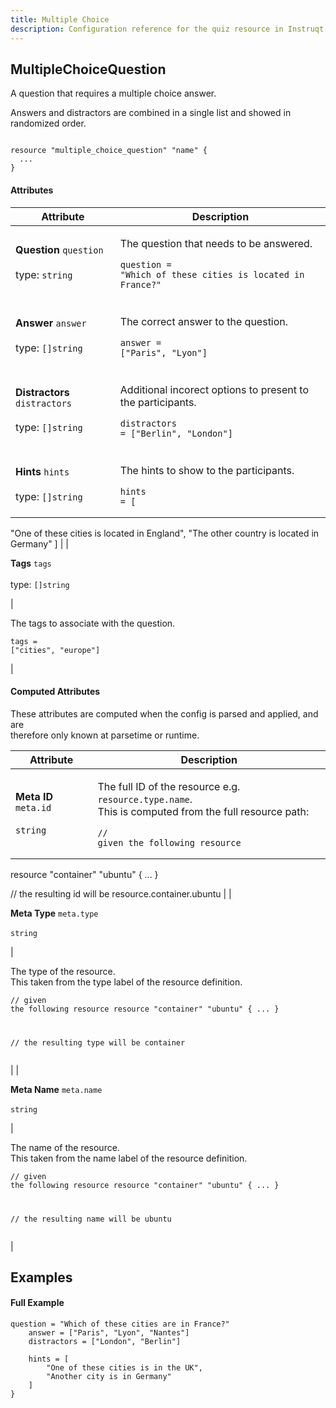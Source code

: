 ```yaml
---
title: Multiple Choice
description: Configuration reference for the quiz resource in Instruqt labs
---
```



## MultipleChoiceQuestion

A question that requires a multiple choice answer.

Answers and distractors are combined in a single list and showed in randomized order.

```hcl

resource "multiple_choice_question" "name" {
  ...
}

```

#### Attributes

| Attribute                                                                                           | Description                                                                                                                                                                                                        |
| --------------------------------------------------------------------------------------------------- | ------------------------------------------------------------------------------------------------------------------------------------------------------------------------------------------------------------------ |
| <p><strong>Question</strong> <code>question</code><br><br>type: <code>string</code><br></p>         | <p>The question that needs to be answered.</p><pre class="language-hcl"><code class="lang-hcl">question = "Which of these cities is located in France?"
</code></pre>                                              |
| <p><strong>Answer</strong> <code>answer</code><br><br>type: <code>[]string</code><br></p>           | <p>The correct answer to the question.</p><pre class="language-hcl"><code class="lang-hcl">answer = ["Paris", "Lyon"]
</code></pre>                                                                                |
| <p><strong>Distractors</strong> <code>distractors</code><br><br>type: <code>[]string</code><br></p> | <p>Additional incorect options to present to the participants.</p><pre class="language-hcl"><code class="lang-hcl">distractors = ["Berlin", "London"]
</code></pre>                                                |
| <p><strong>Hints</strong> <code>hints</code><br><br>type: <code>[]string</code><br></p>             | <p>The hints to show to the participants.</p><pre class="language-hcl"><code class="lang-hcl">hints = [
  "One of these cities is located in England",
  "The other country is located in Germany"
]
</code></pre> |
| <p><strong>Tags</strong> <code>tags</code><br><br>type: <code>[]string</code><br></p>               | <p>The tags to associate with the question.</p><pre class="language-hcl"><code class="lang-hcl">tags = ["cities", "europe"]
</code></pre>                                                                          |

#### Computed Attributes

These attributes are computed when the config is parsed and applied, and are\
therefore only known at parsetime or runtime.

| Attribute                                                                           | Description                                                                                                                                                                                                                                                                                                 |
| ----------------------------------------------------------------------------------- | ----------------------------------------------------------------------------------------------------------------------------------------------------------------------------------------------------------------------------------------------------------------------------------------------------------- |
| <p><strong>Meta ID</strong> <code>meta.id</code><br><br><code>string</code></p>     | <p>The full ID of the resource e.g. `resource.type.name`.<br>This is computed from the full resource path:</p><pre class="language-hcl"><code class="lang-hcl">// given the following resource
resource "container" "ubuntu" {
  ...
}

// the resulting id will be
resource.container.ubuntu
</code></pre> |
| <p><strong>Meta Type</strong> <code>meta.type</code><br><br><code>string</code></p> | <p>The type of the resource.<br>This taken from the type label of the resource definition.</p><pre class="language-hcl"><code class="lang-hcl">// given the following resource
resource "container" "ubuntu" {
  ...
}

// the resulting type will be
container
</code></pre>                               |
| <p><strong>Meta Name</strong> <code>meta.name</code><br><br><code>string</code></p> | <p>The name of the resource.<br>This taken from the name label of the resource definition.</p><pre class="language-hcl"><code class="lang-hcl">// given the following resource
resource "container" "ubuntu" {
  ...
}

// the resulting name will be
ubuntu
</code></pre>                                  |

## Examples

#### Full Example

```hcl
question = "Which of these cities are in France?"
	answer = ["Paris", "Lyon", "Nantes"]
	distractors = ["London", "Berlin"]
	
	hints = [
		"One of these cities is in the UK",
		"Another city is in Germany"
	]
}
```
